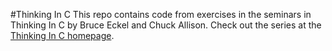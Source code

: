#Thinking In C
This repo contains code from exercises in the seminars in Thinking In C by Bruce Eckel and Chuck Allison. Check out the series at the [Thinking In C homepage](http://mindview.net/CDs/ThinkingInC/beta3).
